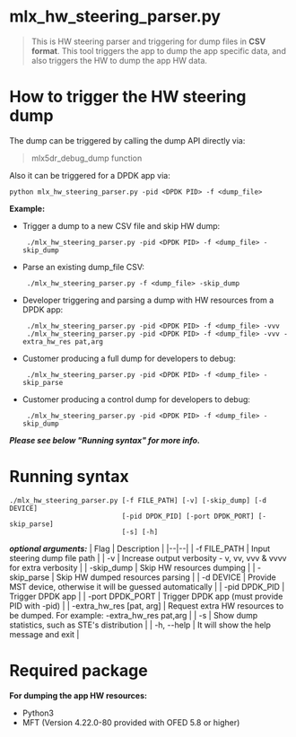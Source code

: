 # mlx_hw_steering_parser.py
> This is HW steering parser and triggering for dump files in **CSV
> format**. 
> This tool triggers the app to dump the app specific data,
> and also triggers the HW to dump the app HW data.
> 
How to trigger the HW steering dump
===================================
The dump can be triggered by calling the dump API directly via:
>  mlx5dr_debug_dump function

Also it can be triggered for a DPDK app via:

    python mlx_hw_steering_parser.py -pid <DPDK PID> -f <dump_file>

**Example:**

 - Trigger a dump to a new CSV file and skip HW dump:

        ./mlx_hw_steering_parser.py -pid <DPDK PID> -f <dump_file> -skip_dump 

 - Parse an existing dump_file CSV:

        ./mlx_hw_steering_parser.py -f <dump_file> -skip_dump

 - Developer triggering and parsing a dump with HW resources from a DPDK app:
 
        ./mlx_hw_steering_parser.py -pid <DPDK PID> -f <dump_file> -vvv
        ./mlx_hw_steering_parser.py -pid <DPDK PID> -f <dump_file> -vvv -extra_hw_res pat,arg
   
 - Customer producing a full dump for developers to debug:
 
        ./mlx_hw_steering_parser.py -pid <DPDK PID> -f <dump_file> -skip_parse

 - Customer producing a control dump for developers to debug:
 
        ./mlx_hw_steering_parser.py -pid <DPDK PID> -f <dump_file> -skip_dump
  
  
 ***Please see below "Running syntax" for more info.***
 
Running syntax
==============

    ./mlx_hw_steering_parser.py [-f FILE_PATH] [-v] [-skip_dump] [-d DEVICE]
                                [-pid DPDK_PID] [-port DPDK_PORT] [-skip_parse]
                                [-s] [-h]

***optional arguments:***
| Flag | Description |
|--|--|
| -f FILE_PATH | Input steering dump file path |
| -v | Increase output verbosity - v, vv, vvv & vvvv for extra verbosity |
| -skip_dump | Skip HW resources dumping |
| -skip_parse | Skip HW dumped resources parsing |
| -d DEVICE | Provide MST device, otherwise it will be guessed automatically |
| -pid DPDK_PID | Trigger DPDK app <PID> |
| -port DPDK_PORT | Trigger DPDK app <PORT> (must provide PID with -pid) |
| -extra_hw_res [pat, arg] | Request extra HW resources to be dumped. For example: -extra_hw_res pat,arg |
| -s | Show dump statistics, such as STE's distribution |
| -h, --help | It will show the help message and exit |

Required package
===================
**For dumping the app HW resources:**
 - Python3
 - MFT (Version 4.22.0-80 provided with OFED 5.8 or higher)
